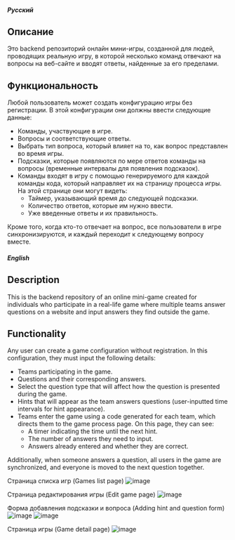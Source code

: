 ##### Русский
## Описание
Это backend репозиторий онлайн мини-игры, созданной для людей, проводящих реальную игру, в которой несколько команд отвечают на вопросы на веб-сайте и вводят ответы, найденные за его пределами.

## Функциональность
Любой пользователь может создать конфигурацию игры без регистрации. В этой конфигурации они должны ввести следующие данные:
- Команды, участвующие в игре.
- Вопросы и соответствующие ответы.
- Выбрать тип вопроса, который влияет на то, как вопрос представлен во время игры.
- Подсказки, которые появляются по мере ответов команды на вопросы (временные интервалы для появления подсказок).
- Команды входят в игру с помощью генерируемого для каждой команды кода, который направляет их на страницу процесса игры. На этой странице они могут видеть:
  - Таймер, указывающий время до следующей подсказки.
  - Количество ответов, которые им нужно ввести.
  - Уже введенные ответы и их правильность.

Кроме того, когда кто-то отвечает на вопрос, все пользователи в игре синхронизируются, и каждый переходит к следующему вопросу вместе.

##### English
## Description
This is the backend repository of an online mini-game created for individuals who participate in a real-life game where multiple teams answer questions on a website and input answers they find outside the game.

## Functionality
Any user can create a game configuration without registration. In this configuration, they must input the following details:
- Teams participating in the game.
- Questions and their corresponding answers.
- Select the question type that will affect how the question is presented during the game.
- Hints that will appear as the team answers questions (user-inputted time intervals for hint appearance).
- Teams enter the game using a code generated for each team, which directs them to the game process page. On this page, they can see:
  - A timer indicating the time until the next hint.
  - The number of answers they need to input.
  - Answers already entered and whether they are correct.

Additionally, when someone answers a question, all users in the game are synchronized, and everyone is moved to the next question together.


Страница списка игр (Games list page)
![image](https://github.com/grimma2/quiz-back-prod/assets/80467627/1c43e873-d71e-46e0-98cd-1d0008c015ee)

Страница редактирования игры (Edit game page)
![image](https://github.com/grimma2/quiz-back-prod/assets/80467627/d00eab14-7b99-428e-ac9d-6c66e6396108)

Форма добавления подсказки и вопроса (Adding hint and question form)
![image](https://github.com/grimma2/quiz-back-prod/assets/80467627/7af6d7cc-db93-4047-a22d-1b01db95c4e5)
![image](https://github.com/grimma2/quiz-back-prod/assets/80467627/ae31c481-0743-4e15-8e16-2292ed1616a0)

Страница игры (Game detail page)
![image](https://github.com/grimma2/quiz-back-prod/assets/80467627/62e3367c-1570-4a02-9a44-82a028794ab6)






